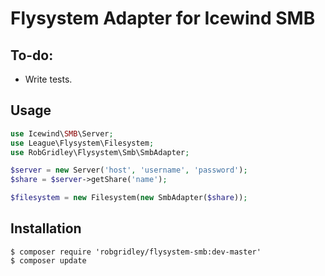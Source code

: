 # Flysystem Adapter for Icewind SMB

## To-do:

* Write tests.

## Usage
```php
use Icewind\SMB\Server;
use League\Flysystem\Filesystem;
use RobGridley\Flysystem\Smb\SmbAdapter;

$server = new Server('host', 'username', 'password');
$share = $server->getShare('name');

$filesystem = new Filesystem(new SmbAdapter($share));
```
## Installation
```
$ composer require 'robgridley/flysystem-smb:dev-master'
$ composer update
```
